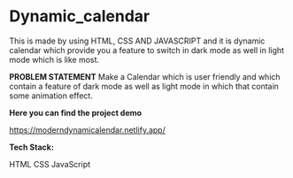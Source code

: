 # Dynamic_calendar
This is made by using HTML, CSS AND JAVASCRIPT and it is dynamic calendar which provide you a feature to switch in dark mode as well in light mode which is like most.

**PROBLEM STATEMENT**
Make a Calendar which is user friendly and which contain a feature of dark mode as well as light mode in which that contain some animation effect.

**Here you can find the project demo**

https://moderndynamicalendar.netlify.app/

**Tech Stack:**

HTML
CSS
JavaScript




